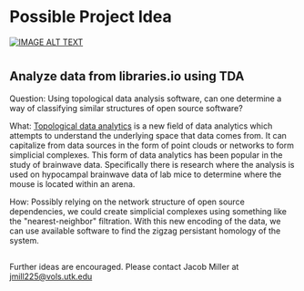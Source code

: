 # Possible Project Idea
[![IMAGE ALT TEXT](http://img.youtube.com/vi/XfWibrh6stw/0.jpg)](http://www.youtube.com/watch?v=XfWibrh6stw "Introduction to Topological Data Analysis")

#

## Analyze data from libraries.io using TDA
Question: Using topological data analysis software, can one determine a way of classifying similar structures of open source software?

What: [Topological data analytics](https://www.ias.edu/ideas/2013/lesnick-topological-data-analysis) is a new field of data analytics which attempts to understand the underlying space that data comes from. It can capitalize from data sources in the form of point clouds or networks to form simplicial complexes. This form of data analytics has been popular in the study of brainwave data. Specifically there is research where the analysis is used on hypocampal brainwave data of lab mice to determine where the mouse is located within an arena.

How: Possibly relying on the network structure of open source dependencies, we could create simplicial complexes using something like the "nearest-neighbor" filtration. With this new encoding of the data, we can use available software to find the zigzag persistant homology of the system.

##
Further ideas are encouraged.
Please contact Jacob Miller at jmill225@vols.utk.edu
